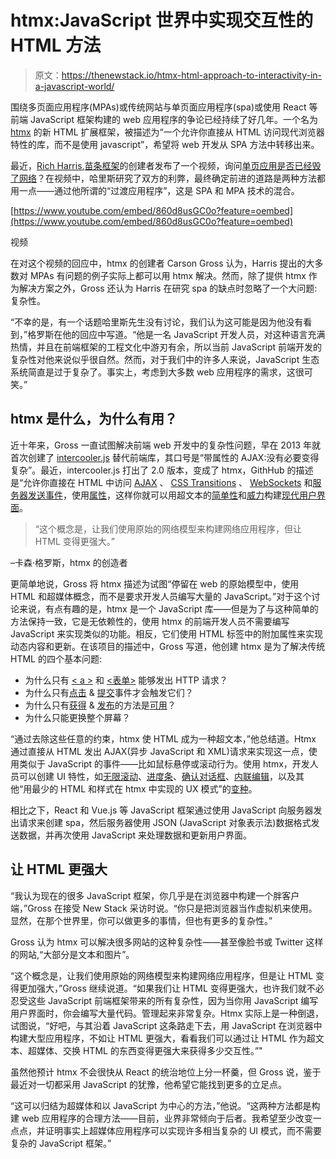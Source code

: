 # htmx:JavaScript 世界中实现交互性的 HTML 方法

> 原文：<https://thenewstack.io/htmx-html-approach-to-interactivity-in-a-javascript-world/>

围绕多页面应用程序(MPAs)或传统网站与单页面应用程序(spa)或使用 React 等前端 JavaScript 框架构建的 web 应用程序的争论已经持续了好几年。一个名为 [htmx](https://htmx.org/) 的新 HTML 扩展框架，被描述为“一个允许你直接从 HTML 访问现代浏览器特性的库，而不是使用 javascript”，希望将 web 开发从 SPA 方法中转移出来。

最近，[Rich Harris](https://www.nytimes.com/by/rich-harris),[苗条框架](https://svelte.dev/)的创建者发布了一个视频，询问[单页应用是否已经毁了网络](https://www.youtube.com/watch?v=860d8usGC0o)？在视频中，哈里斯研究了双方的利弊，最终确定前进的道路是两种方法都用一点——通过他所谓的“过渡应用程序”，这是 SPA 和 MPA 技术的混合。

[https://www.youtube.com/embed/860d8usGC0o?feature=oembed](https://www.youtube.com/embed/860d8usGC0o?feature=oembed)

视频

在对这个视频的回应中，htmx 的创建者 Carson Gross 认为，Harris 提出的大多数对 MPAs 有问题的例子实际上都可以用 htmx 解决。然而，除了提供 htmx 作为解决方案之外，Gross 还认为 Harris 在研究 spa 的缺点时忽略了一个大问题:复杂性。

“不幸的是，有一个话题哈里斯先生没有讨论，我们认为这可能是因为他没有看到，”格罗斯在他的回应中写道。“他是一名 JavaScript 开发人员，对这种语言充满热情，并且在前端框架的工程文化中游刃有余，所以当前 JavaScript 前端开发的复杂性对他来说似乎很自然。然而，对于我们中的许多人来说，JavaScript 生态系统简直是过于复杂了。事实上，考虑到大多数 web 应用程序的需求，这很可笑。”

## htmx 是什么，为什么有用？

近十年来，Gross 一直试图解决前端 web 开发中的复杂性问题，早在 2013 年就首次创建了 [intercooler.js](https://intercoolerjs.org/) 替代前端库，其口号是“带属性的 AJAX:没有必要变得复杂”。最近，intercooler.js 打出了 2.0 版本，变成了 htmx，GithHub 的描述是“允许你直接在 HTML 中访问 [AJAX](https://htmx.org/docs#ajax) 、 [CSS Transitions](https://htmx.org/docs#css_transitions) 、 [WebSockets](https://htmx.org/docs#websockets) 和[服务器发送事件](https://htmx.org/docs#sse)，使用[属性](https://htmx.org/reference#attributes)，这样你就可以用超文本的[简单性](https://en.wikipedia.org/wiki/HATEOAS)和[威力](https://www.ics.uci.edu/~fielding/pubs/dissertation/rest_arch_style.htm)构建[现代用户界面](https://htmx.org/examples)。

> “这个概念是，让我们使用原始的网络模型来构建网络应用程序，但让 HTML 变得更强大。”

–卡森·格罗斯，htmx 的创造者

更简单地说，Gross 将 htmx 描述为试图“停留在 web 的原始模型中，使用 HTML 和超媒体概念，而不是要求开发人员编写大量的 JavaScript。”对于这个讨论来说，有点有趣的是，htmx 是一个 JavaScript 库——但是为了与这种简单的方法保持一致，它是无依赖性的，使用 htmx 的前端开发人员不需要编写 JavaScript 来实现类似的功能。相反，它们使用 HTML 标签中的附加属性来实现动态内容和更新。在该项目的描述中，Gross 写道，他创建 htmx 是为了解决传统 HTML 的四个基本问题:

*   为什么只有 [< a >](https://developer.mozilla.org/en-US/docs/Web/HTML/Element/a) 和 [<表单>](https://developer.mozilla.org/en-US/docs/Web/HTML/Element/form) 能够发出 HTTP 请求？
*   为什么只有[点击](https://developer.mozilla.org/en-US/docs/Web/API/Element/click_event) & [提交](https://developer.mozilla.org/en-US/docs/Web/API/HTMLFormElement/submit_event)事件才会触发它们？
*   为什么只有[获得](https://developer.mozilla.org/en-US/docs/Web/HTTP/Methods/GET) & [发布](https://developer.mozilla.org/en-US/docs/Web/HTTP/Methods/POST)的方法是[可用](https://developer.mozilla.org/en-US/docs/Web/HTTP/Methods)？
*   为什么只能更换整个屏幕？

“通过去除这些任意的约束，htmx 使 HTML 成为一种超文本，”他总结道。Htmx 通过直接从 HTML 发出 AJAX(异步 JavaScript 和 XML)请求来实现这一点，使用类似于 JavaScript 的事件——比如鼠标悬停或滚动行为。使用 htmx，开发人员可以创建 UI 特性，如[无限滚动](https://htmx.org/examples/infinite-scroll)、[进度条](https://htmx.org/examples/progress-bar)、[确认对话框](https://htmx.org/examples/dialogs)、[内联编辑](https://htmx.org/examples/click-to-edit/)，以及其他“用最少的 HTML 和样式在 htmx 中实现的 UX 模式”的[变种](https://htmx.org/examples/)。

相比之下，React 和 Vue.js 等 JavaScript 框架通过使用 JavaScript 向服务器发出请求来创建 spa，然后服务器使用 JSON (JavaScript 对象表示法)数据格式发送数据，并再次使用 JavaScript 来处理数据和更新用户界面。

## 让 HTML 更强大

“我认为现在的很多 JavaScript 框架，你几乎是在浏览器中构建一个胖客户端，”Gross 在接受 New Stack 采访时说。“你只是把浏览器当作虚拟机来使用。显然，在那个世界里，你可以做更多的事情，但也有更多的复杂性。”

Gross 认为 htmx 可以解决很多网站的这种复杂性——甚至像脸书或 Twitter 这样的网站,“大部分是文本和图片”。

“这个概念是，让我们使用原始的网络模型来构建网络应用程序，但是让 HTML 变得更加强大，”Gross 继续说道。“如果我们让 HTML 变得更强大，也许我们就不必忍受这些 JavaScript 前端框架带来的所有复杂性，因为当你用 JavaScript 编写用户界面时，你会编写大量代码。管理起来非常复杂。Htmx 实际上是一种倒退，试图说，“好吧，与其沿着 JavaScript 这条路走下去，用 JavaScript 在浏览器中构建大型应用程序，不如让 HTML 更强大，看看我们可以通过让 HTML 作为超文本、超媒体、交换 HTML 的东西变得更强大来获得多少交互性。”"

虽然他预计 htmx 不会很快从 React 的统治地位上分一杯羹，但 Gross 说，鉴于最近对一切都采用 JavaScript 的犹豫，他希望它能找到更多的立足点。

“这可以归结为超媒体和以 JavaScript 为中心的方法，”他说。“这两种方法都是构建 web 应用程序的合理方法——目前，业界非常倾向于后者。我希望至少改变一点点，并证明事实上超媒体应用程序可以实现许多相当复杂的 UI 模式，而不需要复杂的 JavaScript 框架。”

<svg xmlns:xlink="http://www.w3.org/1999/xlink" viewBox="0 0 68 31" version="1.1"><title>Group</title> <desc>Created with Sketch.</desc></svg>